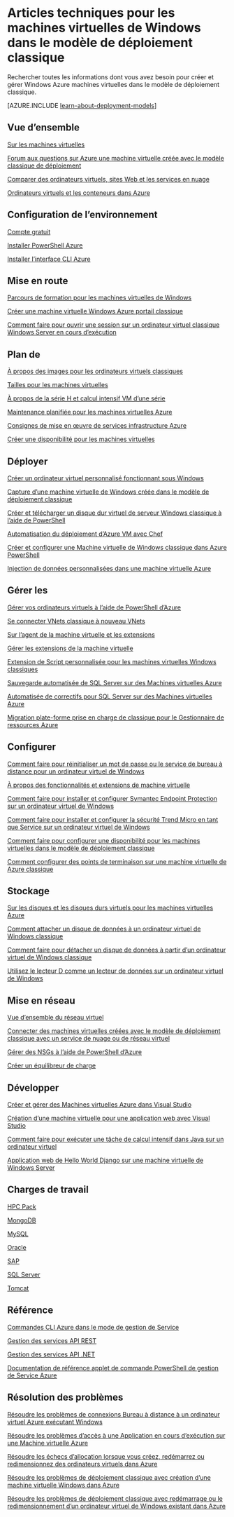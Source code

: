 <properties
   pageTitle="Articles techniques pour les machines virtuelles de Windows classique | Microsoft Azure"
   description="Une liste complète des articles de documentation Microsoft Azure pour les machines virtuelles de Windows dans le modèle de déploiement classique"
   services="virtual-machines-windows"
   documentationCenter=""
   authors="cynthn"
   manager="timlt"
   tags="azure-service-management"
   editor=""/>

<tags
   ms.service="virtual-machines-windows"
   ms.devlang="na"
   ms.topic="article"
   ms.tgt_pltfrm="vm-windows"
   ms.workload="infrastructure-services"
   ms.date="08/05/2016"
   ms.author="cynthn"/>

# <a name="technical-articles-for-windows-vms-in-the-classic-deployment-model"></a>Articles techniques pour les machines virtuelles de Windows dans le modèle de déploiement classique


Rechercher toutes les informations dont vous avez besoin pour créer et gérer Windows Azure machines virtuelles dans le modèle de déploiement classique.

[AZURE.INCLUDE [learn-about-deployment-models](../../includes/learn-about-deployment-models-classic-include.md)]


## <a name="overview"></a>Vue d’ensemble

[Sur les machines virtuelles](virtual-machines-windows-about.md)

[Forum aux questions sur Azure une machine virtuelle créée avec le modèle classique de déploiement](virtual-machines-windows-classic-faq.md)

[Comparer des ordinateurs virtuels, sites Web et les services en nuage](../app-service-web/choose-web-site-cloud-service-vm.md)

[Ordinateurs virtuels et les conteneurs dans Azure](virtual-machines-windows-containers.md)



## <a name="environment-setup"></a>Configuration de l’environnement

[Compte gratuit](https://azure.microsoft.com/free/)
 
[Installer PowerShell Azure](../powershell-install-configure.md)

[Installer l’interface CLI Azure](../xplat-cli-install.md)


## <a name="get-started"></a>Mise en route
[Parcours de formation pour les machines virtuelles de Windows](https://azure.microsoft.com/documentation/learning-paths/virtual-machines/)

[Créer une machine virtuelle Windows Azure portail classique](virtual-machines-windows-classic-tutorial.md)

[Comment faire pour ouvrir une session sur un ordinateur virtuel classique Windows Server en cours d’exécution](virtual-machines-windows-classic-connect-logon.md)




## <a name="plan"></a>Plan de

[À propos des images pour les ordinateurs virtuels classiques](virtual-machines-windows-classic-about-images.md)

[Tailles pour les machines virtuelles](virtual-machines-windows-sizes.md)

[À propos de la série H et calcul intensif VM d’une série](virtual-machines-windows-a8-a9-a10-a11-specs.md)

[Maintenance planifiée pour les machines virtuelles Azure](virtual-machines-windows-planned-maintenance.md)

[Consignes de mise en œuvre de services infrastructure Azure](virtual-machines-windows-infrastructure-subscription-accounts-guidelines.md)

[Créer une disponibilité pour les machines virtuelles](virtual-machines-windows-classic-configure-availability.md)


## <a name="deploy"></a>Déployer

[Créer un ordinateur virtuel personnalisé fonctionnant sous Windows](virtual-machines-windows-classic-createportal.md)

[Capture d’une machine virtuelle de Windows créée dans le modèle de déploiement classique](virtual-machines-windows-classic-capture-image.md)

[Créer et télécharger un disque dur virtuel de serveur Windows classique à l’aide de PowerShell](virtual-machines-windows-classic-createupload-vhd.md)

[Automatisation du déploiement d’Azure VM avec Chef](virtual-machines-windows-chef-automation.md)

[Créer et configurer une Machine virtuelle de Windows classique dans Azure PowerShell](virtual-machines-windows-classic-create-powershell.md)

[Injection de données personnalisées dans une machine virtuelle Azure](virtual-machines-windows-classic-inject-custom-data.md)


## <a name="manage"></a>Gérer les

[Gérer vos ordinateurs virtuels à l’aide de PowerShell d’Azure](virtual-machines-windows-classic-manage-psh.md)
    
[Se connecter VNets classique à nouveau VNets](../vpn-gateway/vpn-gateway-connect-different-deployment-models-powershell.md)
    
[Sur l’agent de la machine virtuelle et les extensions](virtual-machines-windows-classic-agents-and-extensions.md)

[Gérer les extensions de la machine virtuelle](virtual-machines-windows-classic-manage-extensions.md)

[Extension de Script personnalisée pour les machines virtuelles Windows classiques](virtual-machines-windows-classic-extensions-customscript.md)

[Sauvegarde automatisée de SQL Server sur des Machines virtuelles Azure](virtual-machines-windows-classic-sql-automated-backup.md)

[Automatisée de correctifs pour SQL Server sur des Machines virtuelles Azure](virtual-machines-windows-classic-sql-automated-patching.md)

[Migration plate-forme prise en charge de classique pour le Gestionnaire de ressources Azure](virtual-machines-windows-migration-classic-resource-manager-deep-dive.md)



## <a name="configure"></a>Configurer

[Comment faire pour réinitialiser un mot de passe ou le service de bureau à distance pour un ordinateur virtuel de Windows](virtual-machines-windows-reset-rdp.md)

[À propos des fonctionnalités et extensions de machine virtuelle](virtual-machines-windows-extensions-features.md)

[Comment faire pour installer et configurer Symantec Endpoint Protection sur un ordinateur virtuel de Windows](virtual-machines-windows-classic-install-symantec.md)
    
[Comment faire pour installer et configurer la sécurité Trend Micro en tant que Service sur un ordinateur virtuel de Windows](virtual-machines-windows-classic-install-trend.md)

[Comment faire pour configurer une disponibilité pour les machines virtuelles dans le modèle de déploiement classique](virtual-machines-windows-classic-configure-availability.md)

[Comment configurer des points de terminaison sur une machine virtuelle de Azure classique](virtual-machines-windows-classic-setup-endpoints.md)

## <a name="storage"></a>Stockage

[Sur les disques et les disques durs virtuels pour les machines virtuelles Azure](virtual-machines-windows-about-disks-vhds.md)
    
[Comment attacher un disque de données à un ordinateur virtuel de Windows classique](virtual-machines-windows-classic-attach-disk.md)

[Comment faire pour détacher un disque de données à partir d’un ordinateur virtuel de Windows classique](virtual-machines-windows-classic-detach-disk.md)

[Utilisez le lecteur D comme un lecteur de données sur un ordinateur virtuel de Windows](virtual-machines-windows-classic-change-drive-letter.md)

## <a name="networking"></a>Mise en réseau

[Vue d’ensemble du réseau virtuel](../virtual-network/virtual-networks-overview.md)

[Connecter des machines virtuelles créées avec le modèle de déploiement classique avec un service de nuage ou de réseau virtuel](virtual-machines-windows-classic-connect-vms.md)
    
[Gérer des NSGs à l’aide de PowerShell d’Azure](../virtual-network/virtual-networks-create-nsg-classic-ps.md)
    
[Créer un équilibreur de charge](../load-balancer/load-balancer-get-started-internet-classic-portal.md)

    

## <a name="develop"></a>Développer

[Créer et gérer des Machines virtuelles Azure dans Visual Studio](virtual-machines-windows-classic-manage-visual-studio.md)

[Création d’une machine virtuelle pour une application web avec Visual Studio](virtual-machines-windows-classic-web-app-visual-studio.md)

[Comment faire pour exécuter une tâche de calcul intensif dans Java sur un ordinateur virtuel](virtual-machines-windows-classic-java-run-compute-intensive-task.md)

[Application web de Hello World Django sur une machine virtuelle de Windows Server](virtual-machines-windows-classic-python-django-web-app.md)
        


## <a name="workloads"></a>Charges de travail

[HPC Pack](virtual-machines-windows-hpcpack-cluster-options.md)

[MongoDB](virtual-machines-windows-classic-install-mongodb.md)

[MySQL](virtual-machines-windows-classic-mysql-2008r2.md)

[Oracle](http://www.oracle.com/technetwork/topics/cloud/faq-1963009.html#support)

[SAP](virtual-machines-windows-classic-sap-get-started.md)

[SQL Server](virtual-machines-windows-sql-server-iaas-overview.md)

[Tomcat](virtual-machines-windows-classic-java-run-tomcat-app-server.md)


## <a name="reference"></a>Référence
[Commandes CLI Azure dans le mode de gestion de Service](../virtual-machines-command-line-tools.md)

[Gestion des services API REST](https://msdn.microsoft.com/library/azure/ee460799.aspx)

[Gestion des services API .NET](https://msdn.microsoft.com/library/azure/mt420161.aspx)

[Documentation de référence applet de commande PowerShell de gestion de Service Azure](https://msdn.microsoft.com/library/azure/dn708504.aspx)

## <a name="troubleshooting"></a>Résolution des problèmes

[Résoudre les problèmes de connexions Bureau à distance à un ordinateur virtuel Azure exécutant Windows](virtual-machines-windows-troubleshoot-rdp-connection.md)

[Résoudre les problèmes d’accès à une Application en cours d’exécution sur une Machine virtuelle Azure](virtual-machines-windows-troubleshoot-app-connection.md)

[Résoudre les échecs d’allocation lorsque vous créez, redémarrez ou redimensionnez des ordinateurs virtuels dans Azure](virtual-machines-windows-allocation-failure.md)

[Résoudre les problèmes de déploiement classique avec création d’une machine virtuelle Windows dans Azure](virtual-machines-windows-classic-troubleshoot-deployment-new-vm.md)

[Résoudre les problèmes de déploiement classique avec redémarrage ou le redimensionnement d’un ordinateur virtuel de Windows existant dans Azure](windows/classic/virtual-machines-windows-classic-restart-resize-error-troubleshooting.md)




